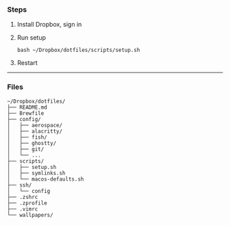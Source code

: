 ### Steps
1. Install Dropbox, sign in
2. Run setup

      `bash ~/Dropbox/dotfiles/scripts/setup.sh`

3. Restart

---

### Files
```
~/Dropbox/dotfiles/
├── README.md
├── Brewfile
├── config/
│   ├── aerospace/
│   ├── alacritty/
│   ├── fish/
│   ├── ghostty/
│   ├── git/
│   └── ...
├── scripts/
│   ├── setup.sh
│   ├── symlinks.sh
│   └── macos-defaults.sh
├── ssh/
│   └── config
├── .zshrc
├── .zprofile
├── .vimrc
└── wallpapers/
```
